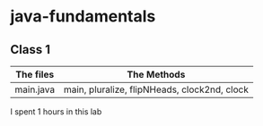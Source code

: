 # java-fundamentals

## Class 1

| The files  | The Methods | 
|------------|-------------|
| main.java  | main, pluralize, flipNHeads, clock2nd, clock|

I spent 1 hours in this lab
